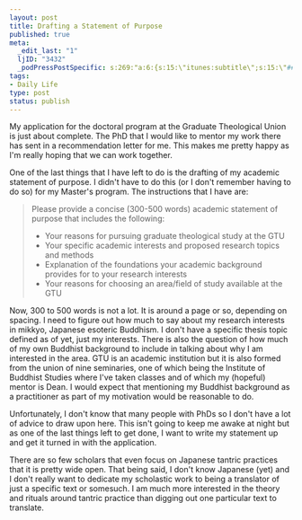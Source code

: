 ```yaml
--- 
layout: post
title: Drafting a Statement of Purpose
published: true
meta: 
  _edit_last: "1"
  ljID: "3432"
  _podPressPostSpecific: s:269:"a:6:{s:15:\"itunes:subtitle\";s:15:\"##PostExcerpt##\";s:14:\"itunes:summary\";s:15:\"##PostExcerpt##\";s:15:\"itunes:keywords\";s:17:\"##WordPressCats##\";s:13:\"itunes:author\";s:10:\"##Global##\";s:15:\"itunes:explicit\";s:2:\"No\";s:12:\"itunes:block\";s:2:\"No\";}";
tags: 
- Daily Life
type: post
status: publish
---
```

My application for the doctoral program at the Graduate Theological Union is just about complete. The PhD that I would like to mentor my work there has sent in a recommendation letter for me. This makes me pretty happy as I'm really hoping that we can work together. 

One of the last things that I have left to do is the drafting of my academic statement of purpose. I didn't have to do this (or I don't remember having to do so) for my Master's program. The instructions that I have are:
<blockquote>Please provide a concise (300-500 words) academic statement of purpose that includes the following:
<ul><li>Your reasons for pursuing graduate theological study at the GTU</li><li>Your specific academic interests and proposed research topics and methods</li><li>Explanation of the foundations your academic background provides for to your research interests</li><li>Your reasons for choosing an area/field of study available at the GTU</li></ul></blockquote>
Now, 300 to 500 words is not a lot. It is around a page or so, depending on spacing. I need to figure out how much to say about my research interests in mikkyo, Japanese esoteric Buddhism. I don't have a specific thesis topic defined as of yet, just my interests. There is also the question of how much of my own Buddhist background to include in talking about why I am interested in the area. GTU is an academic institution but it is also formed from the union of nine seminaries, one of which being the Institute of Buddhist Studies where I've taken classes and of which my (hopeful) mentor is Dean. I would expect that mentioning my Buddhist background as a practitioner as part of my motivation would be reasonable to do.

Unfortunately, I don't know that many people with PhDs so I don't have a lot of advice to draw upon here. This isn't going to keep me awake at night but as one of the last things left to get done, I want to write my statement up and get it turned in with the application. 

There are so few scholars that even focus on Japanese tantric practices that it is pretty wide open. That being said, I don't know Japanese (yet) and I don't really want to dedicate my scholastic work to being a translator of just a specific text or somesuch. I am much more interested in the theory and rituals around tantric practice than digging out one particular text to translate. 
